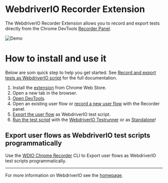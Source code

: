 # WebdriverIO Recorder Extension

The WebdriverIO Recorder Extension allows you to record and export tests directly from the Chrome DevTools [Recorder Panel](https://goo.gle/devtools-recorder). 

![Demo](.github/assets/demo.png)

# How to install and use it

Below are som quick step to help you get started. See [Record and export tests as WebdriverIO script](https://webdriver.io/docs/record) for the full documentation.

1. Install the [extension]([https://webdriver.io](https://chrome.google.com/webstore/detail/webdriverio-chrome-record/pllimkccefnbmghgcikpjkmmcadeddfn)) from Chrome Web Store. 
2. Open a new tab in the browser.
3. [Open DevTools](https://developer.chrome.com/docs/devtools/open/).
4. Open an existing user flow or [record a new user flow](https://goo.gle/devtools-recorder) with the Recorder panel.
5. [Export the user flow](https://developer.chrome.com/docs/devtools/recorder/reference/#export-flows) as WebdriverIO test script. 
6. [Run the test script](https://webdriver.io/docs/clioptions) with the [WebdriverIO Testrunner](https://webdriver.io/docs/setuptypes#the-wdio-testrunner) or as [Standalone](https://webdriver.io/docs/setuptypes#standalone-mode)!

## Export user flows as WebdriverIO test scripts programmatically

Use the [WDIO Chrome Recorder](https://github.com/webdriverio/chrome-recorder) CLI to Export user flows as WebdriverIO test scripts programmatically.

---

For more information on WebdriverIO see the [homepage](https://webdriver.io).
